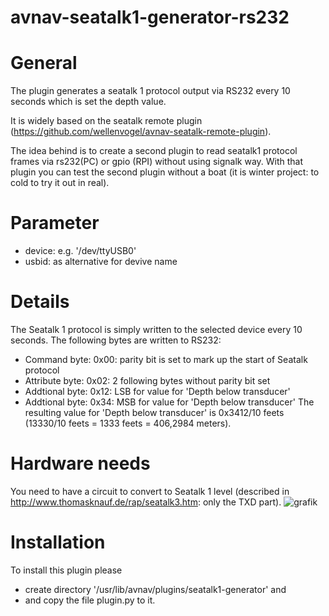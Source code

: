 # avnav-seatalk1-generator-rs232

# General

The plugin generates a seatalk 1 protocol output via RS232 every 10 seconds which is set the depth value.

It is widely based on the seatalk remote plugin (https://github.com/wellenvogel/avnav-seatalk-remote-plugin).

The idea behind is to create a second plugin to read seatalk1 protocol frames via rs232(PC) or gpio (RPI) without using signalk way.
With that plugin you can test the second plugin without a boat (it is winter project: to cold to try it out in real).

# Parameter

- device: e.g. '/dev/ttyUSB0'
- usbid: as alternative for devive name

# Details

The Seatalk 1 protocol is simply written to the selected device every 10 seconds.
The following bytes are written to RS232:
- Command   byte: 0x00: parity bit is set to mark up the start of Seatalk protocol
- Attribute byte: 0x02: 2 following bytes without parity bit set
- Addtional byte: 0x12: LSB for value for 'Depth below transducer'
- Addtional byte: 0x34: MSB for value for 'Depth below transducer'
The resulting value for 'Depth below transducer' is 0x3412/10 feets (13330/10 feets = 1333 feets = 406,2984 meters).

# Hardware needs
You need to have a circuit to convert to Seatalk 1 level (described in http://www.thomasknauf.de/rap/seatalk3.htm: only the TXD part).
![grafik](https://user-images.githubusercontent.com/98450191/153191823-b1585581-9782-45ab-b2a4-1c544deb7676.png)

# Installation

To install this plugin please 
- create directory '/usr/lib/avnav/plugins/seatalk1-generator' and 
- and copy the file plugin.py to it.
